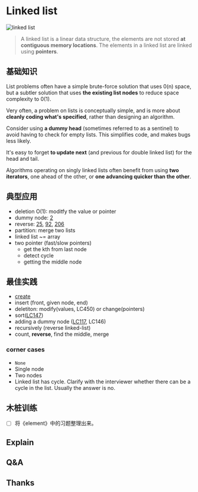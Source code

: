 
# Linked list 


![linked list](https://i.imgur.com/xwQ842u.png)

> A linked list is a linear data structure, the elements are not stored **at contiguous memory locations**. The elements in a linked list are linked using **pointers**.

## 基础知识

List problems often have a simple brute-force solution that uses 0(n) space, but a subtler solution that uses **the existing list nodes** to reduce space complexity to 0(1). 

Very often, a problem on lists is conceptually simple, and is more about **cleanly coding what's specified**, rather than designing an algorithm.

Consider using **a dummy head** (sometimes referred to as a sentinel) to avoid having to check for empty lists. This simplifies code, and makes bugs less likely. 

It's easy to forget **to update next** (and previous for double linked list) for the head and tail.

Algorithms operating on singly linked lists often benefit from using **two iterators**, one ahead of the other, or **one advancing quicker than the other**. 
 
## 典型应用

- deletion O(1): moditfy the value or pointer 
- dummy node: [2](https://leetcode.com/problems/add-two-numbers/description/)
- reverse: [25](https://leetcode.com/problems/reverse-nodes-in-k-group/description/), [92](https://leetcode.com/problems/reverse-linked-list-ii/description/), [206](https://leetcode.com/problems/reverse-linked-list/description/)
- partition: merge two lists
- linked list ~= array 
- two pointer (fast/slow pointers)
	- get the kth from last node 
	- detect cycle 
	- getting the middle node 

## 最佳实践

- [create](https://repl.it/@WillWang42/linked-list)
- insert (front, given node, end)
- deletiton: modify(values, LC450) or change(pointers)
- sort([LC147](https://leetcode.com/problems/insertion-sort-list/description/)) 
- adding a dummy node ([LC117](https://leetcode.com/problems/populating-next-right-pointers-in-each-node-ii/), LC146)
- recursively (reverse linked-list)
- count, **reverse**, find the middle, merge

### corner cases

- `None`
- Single node 
- Two nodes
- Linked list has cycle. Clarify with the interviewer whether there can be a cycle in the list. Usually the answer is no.

## 木桩训练

* [ ] 将《element》中的习题整理出来。


## Explain

## Q&A

## Thanks 

